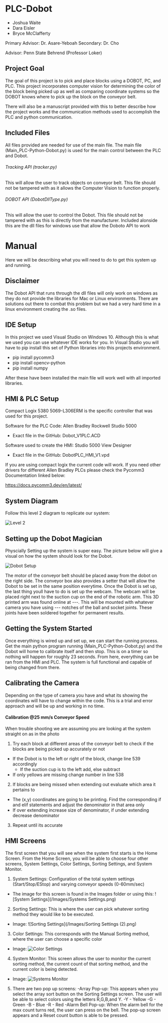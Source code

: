 # PLC-Dobot

- Joshua Waite
- Dara Eisler
- Bryce McClafferty

Primary Advisor: Dr. Asare-Yeboah
Secondary: Dr. Cho

Advisor: Penn State Behrend (Professor Loker)

## Project Goal

The goal of this project is to pick and place blocks using a DOBOT, PC, and PLC. This project incorporates computer vision for determining the color of the block being picked up as well as comparing coordinate systems so the DOBOT knows where to pick up the block on the conveyor belt. 

There will also be a manuscript provided with this to better describe how the project works and the communication methods used to accomplish the PLC and python communication.

## Included Files

All files provided are needed for use of the main file. The main file (Main_PLC-Python-Dobot.py) is used for the main control between the PLC and Dobot.

###### Tracking API (tracker.py)

This will allow the user to track objects on conveyor belt. This file should not be tampered with as it allows the Computer Vision to function properly.

###### DOBOT API (DobotDllType.py)

This will allow the user to control the Dobot. This file should not be tampered with as this is directly from the manufacturer. Included alonside this are the dll files for windows use that allow the Doboto API to work

# Manual

Here we will be describing what you will need to do to get this system up and running.

## Disclaimer

The Dobot API that runs through the dll files will only work on windows as they do not provide the libraries for Mac or Linux environments. There are solutions out there to combat this problem but we had a very hard time in a linux environment creating the .so files. 

## IDE Setup

In this project we used Visual Studio on Windows 10. Although this is what we used you can use whatever IDE works for you. In Visual Studio you will have to pip install this set of Python libraries into this projects environment. 

- pip install pycomm3
- pip install opencv-python
- pip install numpy

After these have been installed the main file will work well with all imported libraries.

## HMI & PLC Setup

Compact Logix 5380 5069-L306ERM is the specific controller that was used for this project. 

Software for the PLC Code: Allen Bradley Rockwell Studio 5000
  - Exact file in the GitHub: Dobot_V1PLC.ACD

Software used to create the HMI: Studio 5000 View Designer
  - Exact file in the GitHub: DobotPLC_HMI_V1.vpd

If you are using compact logix the current code will work. If you need other drivers for different Allen Bradley PLCs please check the Pycomm3 Documentation linked below:

https://docs.pycomm3.dev/en/latest/

## System Diagram 

Follow this level 2 diagram to replicate our system:

![Level 2](/Images/Level2.png)

## Setting up the Dobot Magician

Physcially Setting up the system is super easy. The picture below will give a visual on how the system should look for the Dobot.

![Dobot Setup](/Images/Dobot_Setup.png)

The motor of the conveyor belt should be placed away from the dobot on the right side. The conveyor box also provides a setter that will allow the Dobot to be set in the same position everytime. Once the Dobot is set up, the last thing youll have to do is set up the webcam. The webcam will be placed right next to the suction cup on the end of the robotic arm. This 3D printed arm was found online at ---. This will be mounted with whatever camera you have using --- notches of the ball and socket joints. These joints have been soldered together for permanent results.   

## Getting the System Started

Once everything is wired up and set up, we can start the running process. Get the main python program running (Main_PLC-Python-Dobot.py) and the Dobot will home to calibrate itself and then stop. This is on a timer so nothing will happen for roughly 23 seconds. From here, everything can be ran from the HMI and PLC. The system is full functional and capable of being changed from there. 

## Calibrating the Camera

Depending on the type of camera you have and what its showing the coordinates will have to change within the code. This is a trial and error approach and will be up and working in no time. 

#### Calibration @25 mm/s Conveyor Speed

When trouble shooting we are assuming you are looking at the system straight on as in the photo

1. Try each block at different areas of the conveyor belt to check if the blocks are being picked up accurately or not
  - If the Dobot is to the left or right of the block, change line 539 accordingly 
    - If the suction cup is to the left add, else subtract
  - If only yellows are missing change number in line 538
2. If blocks are being missed when extending out evaluate which area it pertains to
  - The (x,y) coordinates are going to be printing. Find the corresponding if and elif statements and adjust the denominator in that area only
  - If over extending increase size of denominator, if under extending decrease denominator
3. Repeat until its accurate

## HMI Screens

The first screen that you will see when the system first starts is the Home Screen. From the Home Screen, you will be able to choose four other screens, System Settings, Color Settings, Sorting Settings, and System Monitor. 
1. System Settings: Configuration of the total system settings (Start/Stop/EStop) and varying conveyor speeds (0-60mm/sec)
  - The image for this screen is found in the Images folder or using this: ![System Settings](/Images/Systems Settings.png)
2. Sorting Settings: This is where the user can pick whatever sorting method they would like to be executed.
  - Image: ![Sorting Settings](/Images/Sorting Settings (2).png) 
3. Color Settings: This corresponds with the Manual Sorting method, where the user can choose a specific color 
  - Image: ![Color Settings](/Images/Color_Settings.png)
4. System Monitor: This screen allows the user to monitor the current sorting method, the current count of that sorting method, and the current color is being detected.
  - Image: ![Systems Monitor](/Images/Systems_Monitor.png)
5. There are two pop up screens: 
  -Array Pop-up: This appears when you select the array sort button on the Sorting Settings screen. The user will be able to select colors using the letters R,G,B,and Y. 
      -Y - Yellow
      -G - Green
      -B - Blue
      -R - Red
  -Alarm Bell Pop-up: When the alarm bell for the max count turns red, the user can press on the bell. The pop-up screen appears and a Reset count button is able to be pressed.
